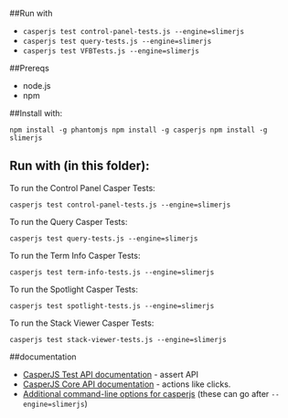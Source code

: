 ##Run with

* `casperjs test control-panel-tests.js --engine=slimerjs`
* `casperjs test query-tests.js --engine=slimerjs`
* `casperjs test VFBTests.js --engine=slimerjs` 

##Prereqs

* node.js
* npm

##Install with:

`npm install -g phantomjs npm install -g casperjs npm install -g slimerjs`

## Run with (in this folder):

To run the Control Panel Casper Tests:

`casperjs test control-panel-tests.js --engine=slimerjs` 

To run the Query Casper Tests:

`casperjs test query-tests.js --engine=slimerjs` 

To run the Term Info Casper Tests:

`casperjs test term-info-tests.js --engine=slimerjs` 

To run the Spotlight Casper Tests:

`casperjs test spotlight-tests.js --engine=slimerjs` 

To run the Stack Viewer Casper Tests:

`casperjs test stack-viewer-tests.js --engine=slimerjs` 

##documentation

* [CasperJS Test API documentation](http://docs.casperjs.org/en/latest/modules/tester.html) - assert API
* [CasperJS Core API documentation](http://docs.casperjs.org/en/latest/modules/casper.html) - actions like clicks.
* [Additional command-line options for casperjs](https://docs.slimerjs.org/current/configuration.html#command-line-options) (these can go after `--engine=slimerjs`)
